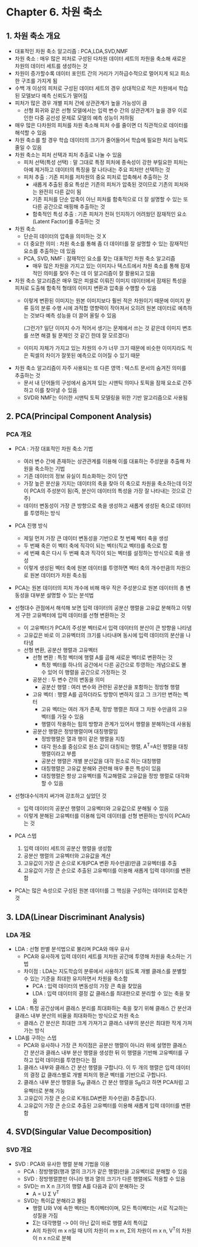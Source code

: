 # Chapter 6. 차원 축소
## 1. 차원 축소 개요
 - 대표적인 차원 축소 알고리즘 : PCA,LDA,SVD,NMF
 - 차원 축소 : 매우 많은 피처로 구성된 다차원 데이터 세트의 차원을 축소해 새로운 차원의 데이터 세트를 생성하는 것
 - 차원이 증가할수록 데이터 포인트 간의 거리가 기하급수적으로 멀어지게 되고 희소한 구조를 가지게 됨
 - 수백 개 이상의 피처로 구성된 데이터 세트의 경우 상대적으로 적은 차원에서 학습된 모델보다 예측 신뢰도가 떨어짐
 - 피처가 많은 경우 개별 피처 간에 상관관계가 높을 가능성이 큼
   - 선형 회귀와 같은 선형 모델에서는 입력 변수 간의 상관관계가 높을 경우 이로 인한 다중 공선성 문제로 모델의 예측 성능이 저하됨
 - 매우 많은 다차원의 피처를 차원 축소해 피처 수를 줄이면 더 직관적으로 데이터를 해석할 수 있음
 - 차원 축소를 할 경우 학습 데이터의 크기가 줄어들어서 학습에 필요한 처리 능력도 줄일 수 있음
 - 차원 축소는 피처 선택과 피처 추출로 나눌 수 있음
   - 피처 선택(특성 선택) : 말 그대로 특정 피처에 종속성이 강한 부릴요한 피처는 아예 제거하고 데이터의 특징을 잘 나타내는 주요 피처만 선택하는 것
   - 피처 추출 : 기존 피처를 저차원의 중요 피처로 압축해서 추출하는 것
     - 새롭게 추출된 중요 특성은 기존의 피처가 압축된 것이므로 기존의 피처와는 완전히 다른 값이 됨
     - 기존 피처를 단순 압축이 아닌 피처를 함축적으로 더 잘 설명할 수 있는 또 다른 공간으로 매핑해 추출하는 것
     - 함축적인 특성 추출 : 기존 피처가 전혀 인지하기 어려웠던 잠재적인 요소(Latent Factor)를 추출하는 것
 - 차원 축소
   - 단순히 데이터의 압축을 의미하는 것 X
   - 더 중요한 의미 : 차원 축소를 통해 좀 더 데이터를 잘 설명할 수 있는 잠재적인 요소를 추출하는 데 있음
   - PCA, SVD, NMF : 잠재적인 요소를 찾는 대표적인 차원 축소 알고리즘
     - 매우 많은 차원을 가지고 있는 이미지나 텍스트에서 차원 축소를 통해 잠재적인 의미를 찾아 주는 데 이 알고리즘이 잘 활용되고 있음
 - 차원 축소 알고리즘은 매우 많은 피셀로 이뤄진 이미지 데이터에서 잠재된 특성을 피처로 도출해 함축적 형태의 이미지 변환과 압축을 수행할 수 있음
   - 이렇게 변환된 이미지는 원본 이미지보다 훨씬 적은 차원이기 때문에 이미지 분류 등의 분류 수행 시에 과적합 영향력이 작아져서 오히려 
     원본 데이터로 예측하는 것보다 예측 성능을 더 끌어 올릴 수 있음
     
     (그런가? 일단 이미지 수가 적어서 생기는 문제에서 쓰는 것 같은데 이미지 변조를 쓰면 해결 될 문제인 것 같긴 한데 잘 모르겠다)
     
   - 이미지 자체가 가지고 있는 차원의 수가 너무 크기 때문에 비슷한 이미지라도 적은 픽셀의 차이가 잘못된 예측으로 이어질 수 있기 때문
 - 차원 축소 알고리즘이 자주 사용되는 또 다른 영역 : 텍스트 문서의 숨겨진 의미를 추출하는 것
   - 문서 내 단어들의 구성에서 숨겨져 있는 시맨틱 의미나 토픽을 잠재 요소로 간주하고 이를 찾아낼 수 있음
   - SVD와 NMF는 이러한 시맨틱 토픽 모델링을 위한 기반 알고리즘으로 사용됨
   
## 2. PCA(Principal Component Analysis)
### PCA 개요
 - PCA : 가장 대표적인 차원 축소 기법
   - 여러 변수 간에 존재하는 상관관계를 이용해 이를 대표하는 주성분을 추출해 차원을 축소하는 기법
   - 기존 데이터의 정보 유실이 최소화하는 것이 당연
   - 가장 높은 분산을 가지는 데이터의 축을 찾아 이 축으로 차원을 축소하는데 이것이 PCA의 주성분이 됨(즉, 분산이 데이터의 특성을 가장 잘 나타내는 것으로 간주)
   - 데이터 변동성이 가장 큰 방향으로 축을 생성하고 새롭게 생성된 축으로 데이터를 투영하는 방식
 - PCA 진행 방식
   - 제일 먼저 가장 큰 데이터 변동성을 기반으로 첫 번째 벡터 축을 생성
   - 두 번째 축은 이 벡터 축에 직각이 되는 벡터(직교 벡터)를 축으로 함
   - 세 번째 축은 다시 두 번째 축과 직각이 되는 벡터를 설정하는 방식으로 축을 생성
   - 이렇게 생성된 벡터 축에 원본 데이터를 투영하면 벡터 축의 개수만큼의 차원으로 원본 데이터가 차원 축소됨
 - PCA는 원본 데이터의 피처 개수에 비해 매우 작은 주성분으로 원본 데이터의 총 변동성을 대부분 설명할 수 있는 분석법
 - 선형대수 관점에서 해석해 보면 입력 데이터의 공분산 행렬을 고유값 분해하고 이렇게 구한 고유벡터에 입력 데이터를 선형 변환하는 것
   - 이 고유벡터가 PCA의 주성분 벡터로서 입력 데이터의 분산이 큰 방향을 나타냄
   - 고유값은 바로 이 고유벡터의 크기를 나타내며 동시에 입력 데이터의 분산을 나타냄
   - 선형 변환, 공분산 행렬과 고유벡터
     - 선형 변환 : 특정 벡터에 행렬 A를 곱해 새로운 벡터로 변환하는 것
       - 특정 벡터를 하나의 공간에서 다른 공간으로 투영하는 개념으로도 볼 수 있어 이 행렬을 공간으로 가정하는 것
     - 공분산 : 두 변수 간의 변동을 의미
       - 공분산 행렬 : 여러 변수와 관련된 공분산을 포함하는 정방형 행렬
     - 고유 벡터 : 행렬 A를 곱하더라도 방향이 변하지 않고 그 크기만 변하는 벡터
       - 고유 벡터는 여러 개가 존재, 정방 행렬은 최대 그 차원 수만큼의 고유 벡터를 가질 수 있음
       - 행렬이 작용하는 힘의 방향과 관계가 있어서 행렬을 분해하는데 사용됨
     - 공분산 행렬은 정방행렬이며 대칭행렬임
       - 정방행렬은 열과 행이 같은 행렬을 지칭
       - 대각 원소를 중심으로 원소 값이 대칭되는 행렬, A<sup>T</sup>=A인 행렬을 대칭행렬이라고 부름
       - 공분산 행렬은 개별 분산값을 대각 원소로 하는 대칭행렬
       - 대칭행렬은 고유값 분해와 관련해 매우 좋은 특성이 있음
       - 대칭행렬은 항상 고유벡터를 직교해렬로 고유값을 정방 행렬로 대각화할 수 있음
 - 선형대수식까지 써가며 강조하고 싶었던 것
   - 입력 데이터의 공분산 행렬이 고유벡터와 고유값으로 분해될 수 있음
   - 이렇게 분해된 고유벡터를 이용해 입력 데이터를 선형 변환하는 방식이 PCA라는 것
 - PCA 스텝
   1. 입력 데이터 세트의 공분산 행렬을 생성함
   2. 공분산 행렬의 고유벡터와 고유값을 계산
   3. 고유값이 가장 큰 순으로 K개(PCA 변환 차수만큼)만큼 고유벡터를 추출
   4. 고유값이 가장 큰 순으로 추출된 고유벡터를 이용해 새롭게 입력 데이터를 변환함
    
  - PCA는 많은 속성으로 구성된 원본 데이터를 그 핵심을 구성하는 데이터로 압축한 것
  
## 3. LDA(Linear Discriminant Analysis)
### LDA 개요
 - LDA : 선형 판별 분석법으로 불리며 PCA와 매우 유사
   - PCA와 유사하게 입력 데이터 세트를 저차원 공간에 투영해 차원을 축소하는 기법
   - 차이점 : LDA는 지도학습의 분류에서 사용하기 쉽도록 개별 클래스를 분별할 수 있는 기준을 최대한 유지하면서 차원을 축소함
     - PCA : 입력 데이터의 변동성의 가장 큰 축을 찾았음
     - LDA : 입력 데이터의 결정 값 클래스를 최대한으로 분리할 수 있는 축을 찾음
 - LDA : 특정 공간상에서 클래스 분리를 최대화하는 축을 찾기 위해 클래스 간 분산과 클래스 내부 분산의 비율을 최대화하는 방식으로 차원 축소
   - 클래스 간 분산은 최대한 크게 가져가고 클래스 내부의 분산은 최대한 작게 가져가는 방식
 - LDA를 구하는 스텝
   - PCA와 유사하나 가장 큰 차이점은 공분산 행렬이 아니라 위에 설명한 클래스 간 분산과 클래스 내부 분산 행렬을 생성한 뒤 이 행렬을 기반해 고유벡터를 구하고 입력 데이터를 투영한다는 점
   1. 클래스 내부와 클래스 간 분산 행렬을 구합니다. 이 두 개의 행렬은 입력 데이터의 결정 값 클래스별로 개별 피처의 평균 벡터를 기반으로 구합니다.
   2. 클래스 내부 분산 행렬을 S<sub>W</sub> 클래스 간 분산 행렬을 S<sub>B</sub>라고 하면 PCA처럼 고유벡터로 분해 가능
   3. 고유값이 가장 큰 순으로 K개(LDA변환 차수만큼) 추출합니다.
   4. 고유값이 가장 큰 순으로 추출된 고유벡터를 이용해 새롭게 입력 데이터를 변환함
   
## 4. SVD(Singular Value Decomposition)
### SVD 개요
 - SVD : PCA와 유사한 행렬 분해 기법을 이용
   - PCA : 정방행렬(행과 열의 크기가 같은 행렬)만을 고유벡터로 분해할 수 있음
   - SVD : 정방행렬뿐만 아니라 행과 열의 크기가 다른 행렬에도 적용할 수 있음
   - SVD는 m X n 크기의 행렬 A를 다음과 같이 분해하는 것
     - A = U Σ V<sup>T</sup>
   - SVD는 특이값 분해라고 불림
     - 행렬 U와 V에 속한 벡터는 특이벡터이며, 모든 특이벡터는 서로 직교하는 성질을 가짐
     - Σ는 대각행렬 -> 0이 아닌 값이 바로 행렬 A의 특이값
     - A의 차원이 m x n일 때 U의 차원이 m x m, Σ의 차원이 m x n, V<sup>T</sup>의 차원이 n x n으로 분해
